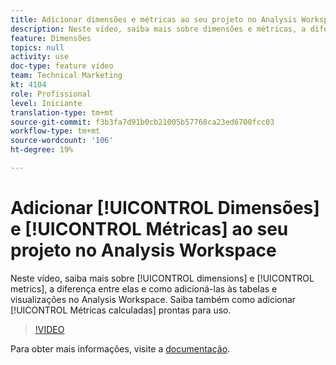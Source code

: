 ```yaml
---
title: Adicionar dimensões e métricas ao seu projeto no Analysis Workspace
description: Neste vídeo, saiba mais sobre dimensões e métricas, a diferença entre elas e como adicioná-las às tabelas e visualizações no Analysis Workspace. Saiba também como adicionar métricas calculadas prontas para uso.
feature: Dimensões
topics: null
activity: use
doc-type: feature video
team: Technical Marketing
kt: 4104
role: Profissional
level: Iniciante
translation-type: tm+mt
source-git-commit: f3b3fa7d91b0cb21005b57768ca23ed6700fcc03
workflow-type: tm+mt
source-wordcount: '106'
ht-degree: 19%

---
```



# Adicionar [!UICONTROL Dimensões] e [!UICONTROL Métricas] ao seu projeto no Analysis Workspace

Neste vídeo, saiba mais sobre [!UICONTROL dimensions] e [!UICONTROL metrics], a diferença entre elas e como adicioná-las às tabelas e visualizações no Analysis Workspace. Saiba também como adicionar [!UICONTROL Métricas calculadas] prontas para uso.

>[!VIDEO](https://video.tv.adobe.com/v/30606/?quality=12)

Para obter mais informações, visite a [documentação](https://docs.adobe.com/content/help/pt-BR/analytics/analyze/analysis-workspace/components/analysis-workspace-components.html).
